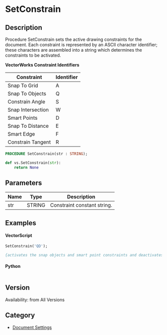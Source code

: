 # SetConstrain

## Description
Procedure SetConstrain sets the active drawing constraints for the document. Each constraint is represented by an ASCII character identifier; these characters are assembled into a string which determines the constraints to be activated.

**VectorWorks Constraint Identifiers**

| Constraint           | Identifier |
|----------------------|------------|
| Snap To Grid         | A          |
| Snap To Objects      | Q          |
| Constrain Angle      | S          |
| Snap Intersection    | W          |
| Smart Points         | D          |
| Snap To Distance     | E          |
| Smart Edge           | F          |
| Constrain Tangent    | R          |

```pascal
PROCEDURE SetConstrain(str : STRING);
```

```python
def vs.SetConstrain(str):
    return None
```

## Parameters
|Name|Type|Description|
|---|---|---|
|str|STRING|Constraint constant string.|

## Examples
#### VectorScript ####
```pascal
SetConstrain('QD');

{activates the snap objects and smart point constraints and deactivates the others}
```
#### Python ####
```python

```

## Version
Availability: from All Versions

## Category
* [Document Settings](../Categories/Document%20Settings.md)
